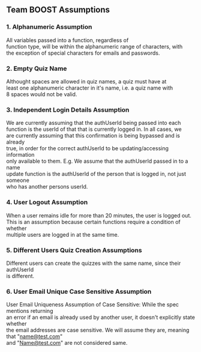 <h2>Team BOOST Assumptions</h2>       

<h3>1. Alphanumeric Assumption </h3>

<p>All variables passed into a function, regardless of</br>
function type, will be within the alphanumeric range of characters, with</br>
the exception of special characters for emails and passwords.</p>


<h3>2. Empty Quiz Name </h3>

<p>Althought spaces are allowed in quiz names, a quiz must have at</br>
least one alphanumeric character in it's name, i.e. a quiz name with</br>
8 spaces would not be valid.</p> 

<h3>3. Independent Login Details Assumption</h3>

<p>We are currently assuming that the authUserId being passed into each</br> 
function is the userId of that that is currently logged in. In all cases, we</br>
are currently assuming that this confirmation is being bypassed and is already</br> 
true, in order for the correct authUserId to be updating/accessing information </br>
only available to them. E.g. We assume that the authUserId passed in to a name </br>
update function is the authUserId of the person that is logged in, not just someone </br>
who has another persons userId.</p>

<h3>4. User Logout Assumption</h3>

<p>When a user remains idle for more than 20 minutes, the user is logged out.</br>
This is an assumption because certain functions require a condition of whether</br>
multiple users are logged in at the same time.</p>

<h3>5. Different Users Quiz Creation Assumptions</h3>

<p>Different users can create the quizzes with the same name, since their authUserId</br>
is different. 

<h3>6. User Email Unique Case Sensitive Assumption</h3>

User Email Uniqueness Assumption of Case Sensitive: While the spec mentions returning</br> 
an error if an email is already used by another user, it doesn't explicitly state whether</br> 
the email addresses are case sensitive. We will assume they are, meaning that "name@test.com"</br> 
and "Name@test.com" are not considered same.</p>
